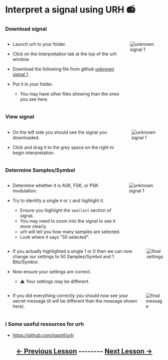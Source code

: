 # Interpret a signal using URH 📻

### Download signal

<div class="columns">
<div class="column">

- Launch urh to your folder.

- Click on the Interpretation tab at the top of the urh window.

- Download the following file from github [unknown signal 1](https://github.com/python-can-define-radio/sdr-course/raw/main/classroom_activities/Ch03_Analyzing_Signals_URH/unknown_signal_1.complex). 

- Put it in your folder.
    - You may have other files showing than the ones you see here.

</div>
<div class="column">

![unknown signal 1](https://github.com/python-can-define-radio/sdr-course/blob/main/classroom_activities/Ch03_Analyzing_Signals_URH/Images/unknown_signal_1.png?raw=true) 

</div>
</div>

### View signal

<div class="columns">
<div class="column">

- On the left side you should see the signal you downloaded.

- Click and drag it to the grey space on the right to begin interpretation.

</div>
<div class="column">

![unknown signal 1](https://github.com/python-can-define-radio/sdr-course/blob/main/classroom_activities/Ch03_Analyzing_Signals_URH/Images/unknown_signal_1_interpret.png?raw=true) 

</div>
</div>

### Determine Samples/Symbol

<div class="columns">
<div class="column">

- Determine whether it is ASK, FSK, or PSK modulation.

- Try to identify a single `0` or `1` and highlight it.
    - Ensure you highlight the `smallest` section of signal.
    - You may need to zoom into the signal to see it more clearly.
    - urh will tell you how many samples are selected.
    - Look where it says "50 selected".

</div>
<div class="column">

![unknown signal 1](https://github.com/python-can-define-radio/sdr-course/blob/main/classroom_activities/Ch03_Analyzing_Signals_URH/Images/unknown_signal_1_determine_samplerate.png?raw=true)

</div>
</div>

<!-- pandoc-only ### Determine Samples/Symbol -->

<div class="columns">
<div class="column">

- If you actually highlighted a single 1 or 0 then we can now change our settings to 50 Samples/Symbol and 1 Bits/Symbol.

- Now ensure your settings are correct.
    - ⚠️ Your settings may be different.

</div>
<div class="column">

![final settings](https://github.com/python-can-define-radio/sdr-course/blob/main/classroom_activities/Ch03_Analyzing_Signals_URH/Images/final_settings.png?raw=true) 

</div>
</div>

<!-- pandoc-only ### Determine Samples/Symbol -->

<div class="columns">
<div class="column">

- If you did everything correctly you should now see your secret message (it will be different than the message shown here).

</div>
<div class="column">

![final message](https://github.com/python-can-define-radio/sdr-course/blob/main/classroom_activities/Ch03_Analyzing_Signals_URH/Images/final_message.png?raw=true) 

</div>
</div>

<!-- ### Additional practice

For additional practice, you can generate a file using this Python code:

```python3
from pcdr.v0_compat import generate_ook_modulated_example_file
generate_ook_modulated_example_file("my_example_ook_file.complex")
```

If you copy and run that, it will create a file named `my_example_ook_file.complex` in your current working directory. You can then try demodulating the message in that file for extra practice. It picks random parameters, so feel free to run it as many times as you like.

For more info on `generate_ook_modulated_example_file`, look at the docstring:

```python3
from pcdr.v0_compat import generate_ook_modulated_example_file
print(generate_ook_modulated_example_file.__doc__)
``` -->

### ℹ️ Some useful resources for urh <!-- pandoc-exclude-line --> 

- https://github.com/jopohl/urh <!-- pandoc-exclude-line --> 

## <p align="center">[&larr; Previous Lesson](https://github.com/python-can-define-radio/sdr-course/blob/main/classroom_activities/Ch03_Analyzing_Signals_URH/030_Generate_a_signal.md)  --------  [Next Lesson &rarr;](https://github.com/python-can-define-radio/sdr-course/blob/main/classroom_activities/Ch03_Analyzing_Signals_URH/050_Interpret_unknown_noisy_signal.md)</p> <!-- pandoc-exclude-line --> 
